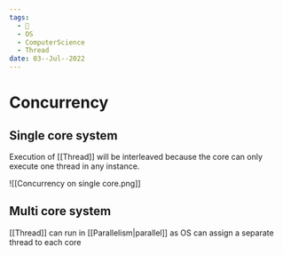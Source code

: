 ```yaml
---
tags:
  - 🌱
  - OS
  - ComputerScience
  - Thread
date: 03--Jul--2022
---
```


# Concurrency

## Single core system

Execution of [[Thread]] will be interleaved because the core can only execute one thread in any instance.

![[Concurrency on single core.png]]

## Multi core system

[[Thread]] can run in [[Parallelism|parallel]] as OS can assign a separate thread to each core